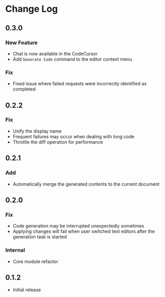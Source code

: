 # Change Log

## 0.3.0

### New Feature

-   Chat is now available in the CodeCursor
-   Add `Generate Code` command to the editor context menu

### Fix

-   Fixed issue where failed requests were incorrectly identified as completed

## 0.2.2

### Fix

-   Unify the display name
-   Frequent failures may occur when dealing with long code
-   Throttle the diff operation for performance

## 0.2.1

### Add

-   Automatically merge the generated contents to the current document

## 0.2.0

### Fix

-   Code generation may be interrupted unexpectedly sometimes
-   Applying changes will fail when user switched text editors after the generation task is started

### Internal

-   Core module refactor

## 0.1.2

-   Initial release
